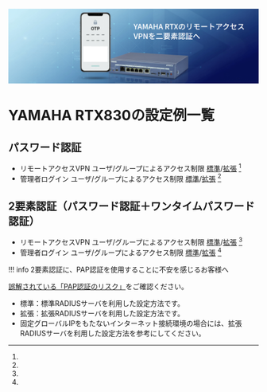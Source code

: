 [![バナー画像](/images/2025-09-29_7-27-28.png)](https://www.singleid.jp/yamaha-rtx-vpn-mfa/)

# YAMAHA RTX830の設定例一覧
## パスワード認証
* リモートアクセスVPN ユーザ/グループによるアクセス制限 [標準](vpn-group-password.md)/[拡張](vpn-group-password-adv.md) [^1]
* 管理者ログイン ユーザ/グループによるアクセス制限 [標準](adminlogin-group-password.md)/[拡張](adminlogin-group-password-adv.md) [^1]

## 2要素認証（パスワード認証＋ワンタイムパスワード認証）
* リモートアクセスVPN ユーザ/グループによるアクセス制限 [標準](vpn-group-otp.md)/[拡張](vpn-group-otp-adv.md) [^1]
* 管理者ログイン ユーザ/グループによるアクセス制限 [標準](adminlogin-group-otp.md)/[拡張](adminlogin-group-otp-adv.md) [^1]

!!! info
  2要素認証に、PAP認証を使用することに不安を感じるお客様へ
  
  [誤解されている「PAP認証のリスク」](pap_authentication_risk_misunderstanding.md)をご確認ください。


[^1]:
  * 標準：標準RADIUSサーバを利用した設定方法です。
  * 拡張：拡張RADIUSサーバを利用した設定方法です。
  * 固定グローバルIPをもたないインターネット接続環境の場合には、拡張RADIUSサーバを利用した設定方法を参考にしてください。